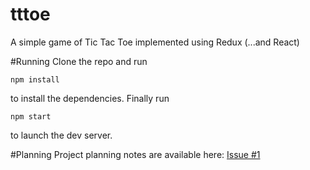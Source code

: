 # tttoe
A simple game of Tic Tac Toe implemented using Redux (...and React)

#Running
Clone the repo and run
```
npm install
```
to install the dependencies.
Finally run
```
npm start
```
to launch the dev server.

#Planning
Project planning notes are available here:
[Issue #1](https://github.com/danekszy/tttoe/issues/1)
